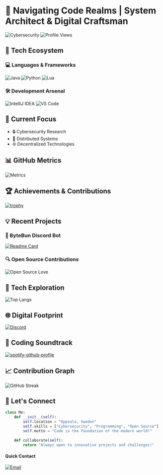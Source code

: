 # 🚀 Navigating Code Realms | System Architect & Digital Craftsman

![Cybersecurity](https://img.shields.io/badge/Cybersecurity-000?style=flat&logo=shield-check&logoColor=green)
![Profile Views](https://komarev.com/ghpvc/?username=yourusername&color=blueviolet)

## 🔬 Tech Ecosystem

### 💻 Languages & Frameworks
![Java](https://img.shields.io/badge/Java-Expert-ED8B00?logo=openjdk&logoColor=white)
![Python](https://img.shields.io/badge/Python-Advanced-3776AB?logo=python&logoColor=white)
![Lua](https://img.shields.io/badge/Lua-Proficient-2C2D72?logo=lua&logoColor=white)

### 🛠 Development Arsenal
![IntelliJ IDEA](https://img.shields.io/badge/IntelliJ-Primary-000000?logo=intellij-idea&logoColor=white)
![VS Code](https://img.shields.io/badge/VS%20Code-Daily%20Driver-0078d7?logo=visual-studio-code&logoColor=white)

## 🌟 Current Focus

- 🔒 Cybersecurity Research
- 🤖 Distributed Systems
- 🌐 Decentralized Technologies

## 📊 GitHub Metrics

![Metrics](https://github.com/hollowminded/hollowminded/blob/main/github-metrics.svg)

## 🏆 Achievements & Contributions

[![trophy](https://github-profile-trophy.vercel.app/?username=hollowminded&theme=onedark&column=4&margin-w=15&margin-h=15)](https://github.com/ryo-ma/github-profile-trophy)

## 💡 Recent Projects

### 🤖 ByteBun Discord Bot
[![Readme Card](https://github-readme-stats.vercel.app/api/pin/?username=hollowminded&repo=bytebun&theme=radical)](https://github.com/yourusername/bytebun)

### 🔍 Open Source Contributions
![Open Source Love](https://badges.frapsoft.com/os/v2/open-source.svg?v=103)

## 🧪 Tech Exploration

![Top Langs](https://github-readme-stats.vercel.app/api/top-langs/?username=hollowminded&layout=compact&theme=radical)

## 🌐 Digital Footprint

[![Discord](https://img.shields.io/badge/Discord-Community-5865F2?logo=discord&logoColor=white)](https://discord.com/users/126353854429265922)

## 🎵 Coding Soundtrack

[![spotify-github-profile](https://spotify-github-profile.vercel.app/api/view?uid=yourusername&cover_image=true&theme=novatorem&bar_color=53b14f&bar_color_cover=false)](https://spotify-github-profile.vercel.app/api/view?uid=xr8qp0jxuzsa3892r5hcidsfh&redirect=true)

## 📈 Contribution Graph

![GitHub Streak](https://github-readme-streak-stats.herokuapp.com/?user=yourusername&theme=radical)

## 🤝 Let's Connect

```python
class Me:
    def __init__(self):
        self.location = "Uppsala, Sweden"
        self.skills = ["Cybersecurity", "Programming", "Open Source"]
        self.motto = "Code is the foundation of the modern world!"
    
    def collaborate(self):
        return "Always open to innovative projects and challenges!"
```

#### Quick Contact
[![Email](https://img.shields.io/badge/Email-Reach%20Out-D14836?logo=gmail&logoColor=white)](mailto:emilyholmstroms@gmail.com)
